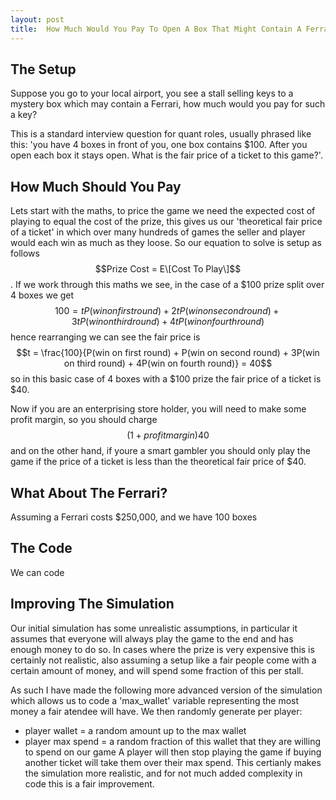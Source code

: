 ```yaml
---
layout: post
title:  How Much Would You Pay To Open A Box That Might Contain A Ferrari?
---
```


## The Setup
Suppose you go to your local airport, you see a stall selling keys to a mystery box which may contain a Ferrari, how much would you pay for such a key?

This is a standard interview question for quant roles, usually phrased like this: 'you have 4 boxes in front of you, one box contains \$100. After you open each box it stays open. What is the fair price of a ticket to this game?'.

## How Much Should You Pay
Lets start with the maths, to price the game we need the expected cost of playing to equal the cost of the prize, this gives us our 'theoretical fair price of a ticket' in which over many hundreds of games the seller and player would each win as much as they loose. So our equation to solve is setup as follows
$$Prize Cost = E\[Cost To Play\]$$.
If we work through this maths we see, in the case of a \$100 prize split over 4 boxes we get
$$100 = tP(win on first round) + 2tP(win on second round) + 3tP(win on third round) + 4tP(win on fourth round)$$
hence rearranging we can see the fair price is
$$t = \frac{100}{P(win on first round) + P(win on second round) + 3P(win on third round) + 4P(win on fourth round)} = 40$$
so in this basic case of 4 boxes with a \$100 prize the fair price of a ticket is $40.

Now if you are an enterprising store holder, you will need to make some profit margin, so you should charge $$(1 + profit margin)40$$ and on the other hand, if youre a smart gambler you should only play the game if the price of a ticket is less than the theoretical fair price of \$40.

## What About The Ferrari?
Assuming a Ferrari costs $250,000, and we have 100 boxes 

## The Code
We can code 

## Improving The Simulation
Our initial simulation has some unrealistic assumptions, in particular it assumes that everyone will always play the game to the end and has enough money to do so. In cases where the prize is very expensive this is certainly not realistic, also assuming a setup like a fair people come with a certain amount of money, and will spend some fraction of this per stall.

As such I have made the following more advanced version of the simulation which allows us to code a 'max_wallet' variable representing the most money a fair atendee will have. We then randomly generate per player:
- player wallet = a random amount up to the max wallet
- player max spend = a random fraction of this wallet that they are willing to spend on our game
A player will then stop playing the game if buying another ticket will take them over their max spend. This certianly makes the simulation more realistic, and for not much added complexity in code this is a fair improvement.
